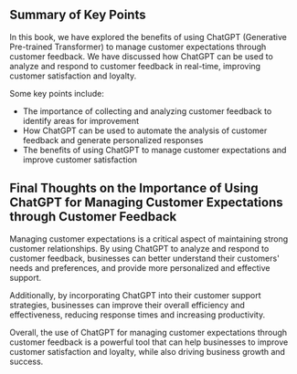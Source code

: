 
Summary of Key Points
---------------------

In this book, we have explored the benefits of using ChatGPT (Generative Pre-trained Transformer) to manage customer expectations through customer feedback. We have discussed how ChatGPT can be used to analyze and respond to customer feedback in real-time, improving customer satisfaction and loyalty.

Some key points include:

* The importance of collecting and analyzing customer feedback to identify areas for improvement
* How ChatGPT can be used to automate the analysis of customer feedback and generate personalized responses
* The benefits of using ChatGPT to manage customer expectations and improve customer satisfaction

Final Thoughts on the Importance of Using ChatGPT for Managing Customer Expectations through Customer Feedback
--------------------------------------------------------------------------------------------------------------

Managing customer expectations is a critical aspect of maintaining strong customer relationships. By using ChatGPT to analyze and respond to customer feedback, businesses can better understand their customers' needs and preferences, and provide more personalized and effective support.

Additionally, by incorporating ChatGPT into their customer support strategies, businesses can improve their overall efficiency and effectiveness, reducing response times and increasing productivity.

Overall, the use of ChatGPT for managing customer expectations through customer feedback is a powerful tool that can help businesses to improve customer satisfaction and loyalty, while also driving business growth and success.
